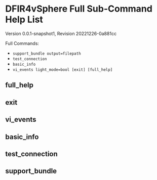 # DFIR4vSphere Full Sub-Command Help List

Version 0.0.1-snapshot1, Revision 20221226-0a881cc

Full Commands:
- `support_bundle output=filepath`
- `test_connection` 
- `basic_info`
- `vi_events light_mode=bool [exit] [full_help]`

## full_help

## exit

## vi_events

## basic_info

## test_connection

## support_bundle

